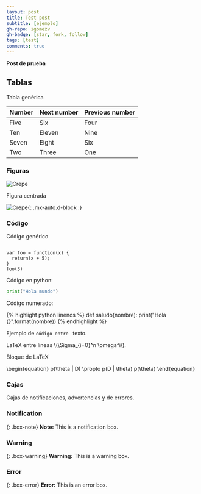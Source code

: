 ```yaml
---
layout: post
title: Test post
subtitle: [ejemplo]
gh-repo: igomezv
gh-badge: [star, fork, follow]
tags: [test]
comments: true
---
```


**Post de prueba**

## Tablas

Tabla genérica

| Number | Next number | Previous number |
| :------ |:--- | :--- |
| Five | Six | Four |
| Ten | Eleven | Nine |
| Seven | Eight | Six |
| Two | Three | One |


### Figuras

![Crepe]("/assets/img/avatar-icon.png")

Figura centrada

![Crepe]("/assets/img/avatar-icon.png"){: .mx-auto.d-block :}

### Código

Código genérico
~~~

var foo = function(x) {
  return(x + 5);
}
foo(3)
~~~

Código en python:

```python
print("Hola mundo")
```

Código numerado:

{% highlight python linenos %}
def saludo(nombre):
	print("Hola {}".format(nombre))
{% endhighlight %}


<p>
Ejemplo de <code>código entre </code> texto.
</p>

<p>
LaTeX entre lineas \(\Sigma_{i=0}^n \omega^i\).

Bloque de LaTeX 
</p>

<div class="LATEX">
\begin{equation}
p(\theta | D) \propto p(D | \theta) p(\theta)
\end{equation}

</div>

### Cajas
Cajas de notificaciones, advertencias y de errores.

### Notification

{: .box-note}
**Note:** This is a notification box.

### Warning

{: .box-warning}
**Warning:** This is a warning box.

### Error

{: .box-error}
**Error:** This is an error box.
